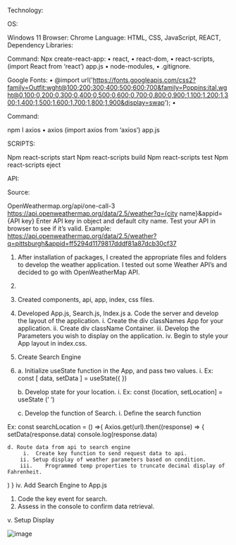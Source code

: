 Technology:

OS: 

Windows 11
Browser: Chrome
Language: HTML, CSS, JavaScript, REACT,
Dependency Libraries: 

Command: Npx create-react-app:
•	react, 
•	react-dom,
•	react-scripts, 
(import React from ‘react’) app.js
•	node-modules,
•	.gitignore.

 Google Fonts:
•	@import url('https://fonts.googleapis.com/css2?family=Outfit:wght@100;200;300;400;500;600;700&family=Poppins:ital,wght@0,100;0,200;0,300;0,400;0,500;0,600;0,700;0,800;0,900;1,100;1,200;1,300;1,400;1,500;1,600;1,700;1,800;1,900&display=swap');
•	


Command: 

npm I axios
•	axios
(import axios from ‘axios’) app.js


SCRIPTS:

 
Npm react-scripts start
Npm  react-scripts build
Npm react-scripts test
Npm react-scripts eject


API:

Source:

OpenWeathermap.org/api/one-call-3
https://api.openweathermap.org/data/2.5/weather?q={city name}&appid={API key}
Enter API key in object and default city name.
Test your API in browser to see if it’s valid.
Example:
https://api.openweathermap.org/data/2.5/weather?q=pittsburgh&appid=ff5294d1179817dddf81a87dcb30cf37




1.	After installation of packages, I created the appropriate files and folders to develop the weather application.   I tested out some Weather API’s and decided to go with OpenWeatherMap API.
2.	
3.	Created components, api, app, index, css files.
4.	Developed App.js, Search.js, Index.js
a.	Code the server and develop the layout of the application.
			i.	Create the div classNames  App for your application.
			ii.	Create div className Container.
			iii.	Develop the Parameters you wish to display on the application.
			iv.	Begin to style your App layout in index.css.
			
4.	Create Search Engine
5.	
	a.	Initialize useState function in the App, and pass two values.
		i.	Ex: const [ data, setData ] = useState({ })
		
	b.	Develop state for your location.
		i.	Ex: const {location, setLocation] = useState (‘ ‘)
		
	c.	Develop the function of Search.
		i.	Define the search function
		
		
Ex:  const searchLocation = () =>{
	Axios.get(url).then((response) => {
setData(response.data)
console.log(response.data)

	d. Route data from api to search engine 
		 i.  Create key function to send request data to api.
		ii.	Setup display of weather parameters based on condition.
		iii.	Programmed temp properties to truncate decimal display of Fahrenheit. 
	
)
}
		iv.	Add Search Engine to App.js
1.	Code the key event for search.
2.	Assess in the console to confirm data retrieval.

v.	Setup Display


![image](https://user-images.githubusercontent.com/110206975/198930455-f1188bec-9d28-48a5-bad0-c86c4361bb6d.png)


